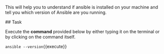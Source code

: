 This will help you to understand if ansible is installed on your machine and tell you which version of Ansible are you running.

## Task

Execute the **command** provided below by either typing it on the terminal or by clicking on the command itself.

`ansible --version`{{execute}}
